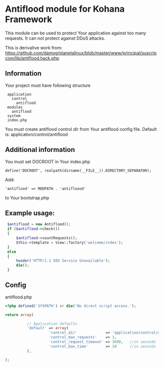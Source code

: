 # Antiflood module for Kohana Framework

This module can be used to protect Your application against too many requests.
It can not protect against DDoS attacks.

This is derivative work from:
https://github.com/damog/planetalinux/blob/master/www/principal/suscripcion/lib/antiflood.hack.php


## Information

Your project must have following structure

```
 application
   control
     antiflood
 modules
   antiflood
 system
 index.php
```

You must create antiflood control dir from Your antiflood config file. Default
is: application/control/antiflood

## Additional information

You must set DOCROOT in Your index.php

` define('DOCROOT', realpath(dirname(__FILE__)).DIRECTORY_SEPARATOR); `

Add:

` 'antiflood' => MODPATH . 'antifloood' `

to Your bootstrap.php

## Example usage:

```php
 $antiflood = new Antiflood();
 if ($antiflood->check())
 {
     $antiflood->countRequests();
     $this->template = View::factory('welcome/index');
 }
 else
 {
     header('HTTP/1.1 503 Service Unavailable');
     die();
 }

```


## Config

antiflood.php

```php
<?php defined('SYSPATH') or die('No direct script access.');

return array(

          // Application defaults
          'default' => array(
                    'control_dir'             => 'application/control/antiflood',
                    'control_max_requests'    => 3,
                    'control_request_timeout' => 3600,   //in seconds
                    'control_ban_time'        => 10      //in seconds
          ),

);
```


